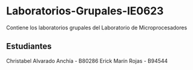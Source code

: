 # Laboratorios-Grupales-IE0623
Contiene los laboratorios grupales del Laboratorio de Microprocesadores

## Estudiantes
Christabel Alvarado Anchía - B80286
Erick Marín Rojas - B94544
